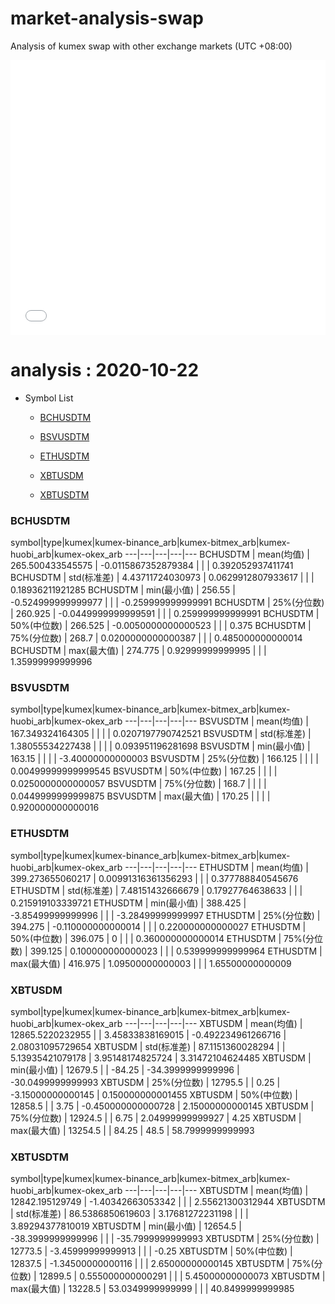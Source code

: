 # market-analysis-swap
Analysis of kumex swap with other exchange markets (UTC +08:00)

<iframe width="100%" height="440" src="./data.html" frameborder="no" border="0" scrolling="no"></iframe>

# analysis : 2020-10-22
* Symbol List

  * [BCHUSDTM](#bchusdtm)

  * [BSVUSDTM](#bsvusdtm)

  * [ETHUSDTM](#ethusdtm)

  * [XBTUSDM](#xbtusdm)

  * [XBTUSDTM](#xbtusdtm)


### BCHUSDTM

symbol|type|kumex|kumex-binance_arb|kumex-bitmex_arb|kumex-huobi_arb|kumex-okex_arb
---|---|---|---|---
BCHUSDTM | mean(均值) | 265.500433545575 | -0.0115867352879384 |  |  | 0.392052937411741
BCHUSDTM | std(标准差) | 4.43711724030973 | 0.0629912807933617 |  |  | 0.18936211921285
BCHUSDTM | min(最小值) | 256.55 | -0.524999999999977 |  |  | -0.259999999999991
BCHUSDTM | 25%(分位数) | 260.925 | -0.0449999999999591 |  |  | 0.259999999999991
BCHUSDTM | 50%(中位数) | 266.525 | -0.0050000000000523 |  |  | 0.375
BCHUSDTM | 75%(分位数) | 268.7 | 0.0200000000000387 |  |  | 0.485000000000014
BCHUSDTM | max(最大值) | 274.775 | 0.92999999999995 |  |  | 1.35999999999996


### BSVUSDTM

symbol|type|kumex|kumex-binance_arb|kumex-bitmex_arb|kumex-huobi_arb|kumex-okex_arb
---|---|---|---|---
BSVUSDTM | mean(均值) | 167.349324164305 |  |  |  | 0.0207197790742521
BSVUSDTM | std(标准差) | 1.38055534227438 |  |  |  | 0.093951196281698
BSVUSDTM | min(最小值) | 163.15 |  |  |  | -3.40000000000003
BSVUSDTM | 25%(分位数) | 166.125 |  |  |  | 0.00499999999999545
BSVUSDTM | 50%(中位数) | 167.25 |  |  |  | 0.0250000000000057
BSVUSDTM | 75%(分位数) | 168.7 |  |  |  | 0.0449999999999875
BSVUSDTM | max(最大值) | 170.25 |  |  |  | 0.920000000000016


### ETHUSDTM

symbol|type|kumex|kumex-binance_arb|kumex-bitmex_arb|kumex-huobi_arb|kumex-okex_arb
---|---|---|---|---
ETHUSDTM | mean(均值) | 399.273655060217 | 0.00991316361356293 |  |  | 0.377788840545676
ETHUSDTM | std(标准差) | 7.48151432666679 | 0.17927764638633 |  |  | 0.215919103339721
ETHUSDTM | min(最小值) | 388.425 | -3.85499999999996 |  |  | -3.28499999999997
ETHUSDTM | 25%(分位数) | 394.275 | -0.110000000000014 |  |  | 0.220000000000027
ETHUSDTM | 50%(中位数) | 396.075 | 0 |  |  | 0.360000000000014
ETHUSDTM | 75%(分位数) | 399.125 | 0.100000000000023 |  |  | 0.539999999999964
ETHUSDTM | max(最大值) | 416.975 | 1.09500000000003 |  |  | 1.65500000000009


### XBTUSDM

symbol|type|kumex|kumex-binance_arb|kumex-bitmex_arb|kumex-huobi_arb|kumex-okex_arb
---|---|---|---|---
XBTUSDM | mean(均值) | 12865.5220232955 |  | 3.45833838169015 | -0.492234961266716 | 2.08031095729654
XBTUSDM | std(标准差) | 87.1151360028294 |  | 5.13935421079178 | 3.95148174825724 | 3.31472104624485
XBTUSDM | min(最小值) | 12679.5 |  | -84.25 | -34.3999999999996 | -30.0499999999993
XBTUSDM | 25%(分位数) | 12795.5 |  | 0.25 | -3.15000000000145 | 0.150000000001455
XBTUSDM | 50%(中位数) | 12858.5 |  | 3.75 | -0.450000000000728 | 2.15000000000145
XBTUSDM | 75%(分位数) | 12924.5 |  | 6.75 | 2.04999999999927 | 4.25
XBTUSDM | max(最大值) | 13254.5 |  | 84.25 | 48.5 | 58.7999999999993


### XBTUSDTM

symbol|type|kumex|kumex-binance_arb|kumex-bitmex_arb|kumex-huobi_arb|kumex-okex_arb
---|---|---|---|---
XBTUSDTM | mean(均值) | 12842.195129749 | -1.40342663053342 |  |  | 2.55621300312944
XBTUSDTM | std(标准差) | 86.5386850619603 | 3.17681272231198 |  |  | 3.89294377810019
XBTUSDTM | min(最小值) | 12654.5 | -38.3999999999996 |  |  | -35.7999999999993
XBTUSDTM | 25%(分位数) | 12773.5 | -3.45999999999913 |  |  | -0.25
XBTUSDTM | 50%(中位数) | 12837.5 | -1.34500000000116 |  |  | 2.65000000000145
XBTUSDTM | 75%(分位数) | 12899.5 | 0.555000000000291 |  |  | 5.45000000000073
XBTUSDTM | max(最大值) | 13228.5 | 53.0349999999999 |  |  | 40.8499999999985

